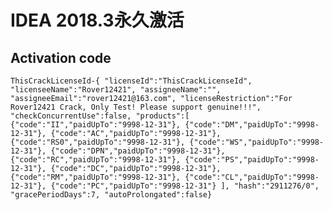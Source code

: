 # IDEA 2018.3永久激活

## Activation code

`ThisCrackLicenseId-{
"licenseId":"ThisCrackLicenseId",
"licenseeName":"Rover12421",
"assigneeName":"",
"assigneeEmail":"rover12421@163.com",
"licenseRestriction":"For Rover12421 Crack, Only Test! Please support genuine!!!",
"checkConcurrentUse":false,
"products":[
{"code":"II","paidUpTo":"9998-12-31"},
{"code":"DM","paidUpTo":"9998-12-31"},
{"code":"AC","paidUpTo":"9998-12-31"},
{"code":"RS0","paidUpTo":"9998-12-31"},
{"code":"WS","paidUpTo":"9998-12-31"},
{"code":"DPN","paidUpTo":"9998-12-31"},
{"code":"RC","paidUpTo":"9998-12-31"},
{"code":"PS","paidUpTo":"9998-12-31"},
{"code":"DC","paidUpTo":"9998-12-31"},
{"code":"RM","paidUpTo":"9998-12-31"},
{"code":"CL","paidUpTo":"9998-12-31"},
{"code":"PC","paidUpTo":"9998-12-31"}
],
"hash":"2911276/0",
"gracePeriodDays":7,
"autoProlongated":false}`
